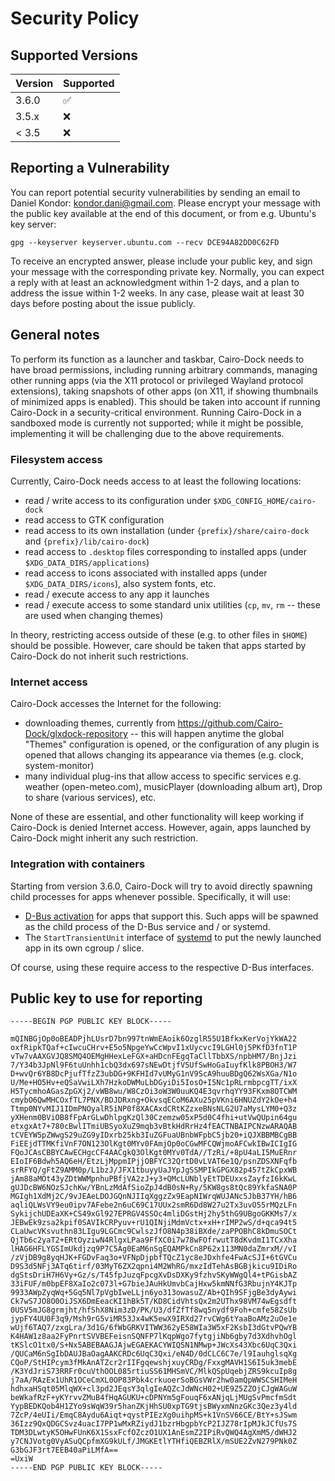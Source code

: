 # Security Policy

## Supported Versions

| Version | Supported          |
| ------- | ------------------ |
| 3.6.0   | :white_check_mark: |
| 3.5.x   | :x:                |
| < 3.5   | :x:                |

## Reporting a Vulnerability

You can report potential security vulnerabilities by sending an email to Daniel Kondor: kondor.dani@gmail.com. Please encrypt your message with the public key available at the end of this document, or from e.g. Ubuntu's key server:
```
gpg --keyserver keyserver.ubuntu.com --recv DCE94A82DD0C62FD
```

To receive an encrypted answer, please include your public key, and sign your message with the corresponding private key. Normally, you can expect a reply with at least an acknowledgment within 1-2 days, and a plan to address the issue within 1-2 weeks. In any case, please wait at least 30 days before posting about the issue publicly.


## General notes

To perform its function as a launcher and taskbar, Cairo-Dock needs to have broad permissions, including running arbitrary commands, managing other running apps (via the X11 protocol or privileged Wayland protocol extensions), taking snapshots of other apps (on X11, if showing thumbnails of minimized apps is enabled). This should be taken into account if running Cairo-Dock in a security-critical environment. Running Cairo-Dock in a sandboxed mode is currently not supported; while it might be possible, implementing it will be challenging due to the above requirements.

### Filesystem access

Currently, Cairo-Dock needs access to at least the following locations:
 - read / write access to its configuration under `$XDG_CONFIG_HOME/cairo-dock`
 - read access to GTK configuration
 - read access to its own installation (under `{prefix}/share/cairo-dock` and `{prefix}/lib/cairo-dock`)
 - read access to `.desktop` files corresponding to installed apps (under `$XDG_DATA_DIRS/applications`)
 - read access to icons associated with installed apps (under `$XDG_DATA_DIRS/icons`), also system fonts, etc.
 - read / execute access to any app it launches
 - read / execute access to some standard unix utilities (`cp`, `mv`, `rm` -- these are used when changing themes)

In theory, restricting access outside of these (e.g. to other files in `$HOME`) should be possible. However, care should be taken that apps started by Cairo-Dock do not inherit such restrictions.

### Internet access

Cairo-Dock accesses the Internet for the following:
 - downloading themes, currently from https://github.com/Cairo-Dock/glxdock-repository -- this will happen anytime the global "Themes" configuration is opened, or the configuration of any plugin is opened that allows changing its appearance via themes (e.g. clock, system-monitor)
 - many individual plug-ins that allow access to specific services e.g. weather (open-meteo.com), musicPlayer (downloading album art), Drop to share (various services), etc.

None of these are essential, and other functionality will keep working if Cairo-Dock is denied Internet access. However, again, apps launched by Cairo-Dock might inherit any such restriction.

### Integration with containers

Starting from version 3.6.0, Cairo-Dock will try to avoid directly spawning child processes for apps whenever possible. Specifically, it will use:
 - [D-Bus activation](https://specifications.freedesktop.org/desktop-entry-spec/latest/dbus.html) for apps that support this. Such apps will be spawned as the child process of the D-Bus service and / or systemd.
 - The `StartTransientUnit` interface of [systemd](https://systemd.io/CONTROL_GROUP_INTERFACE/) to put the newly launched app in its own cgroup / slice.

Of course, using these require access to the respective D-Bus interfaces.

## Public key to use for reporting

```
-----BEGIN PGP PUBLIC KEY BLOCK-----

mQINBGjOp0oBEADPjhLUsrD7bn997tnWmEAoik6OzglR55U1BfkxKerVojYkWA22
oxfRipkTQaf+cIwcuCHrv+E5o5NpgeYwCcWpvI1xUycvcI9LGHl0j5PKfD3fnT1P
vTw7vAAXGVJQ8SMQ4OEMgHHexLeFGX+aHDcnFEgqTaCllTbbXS/npbHM7/BnjJzi
7/Y34b3JpNl9F6tuUnhh1cbQ3dx697sNEwDtjfV5UfSwHoGaIuyfKlk8PBOH3/W7
D+wvQr6YB8DcPjufTfzZ3ubDG+9KFHId7vUMyG1nV9ScA9huuBDgQ62WsXGa/N1o
U/Me+HO5Hv+eQSaVwiLXh7HzkoDWMuLbDGyiDi5IosO+I5Nc1pRLrmbpcgTT/ixX
H5TycmhoAGasZpGXj2/vWB8wu/W8CzOi3oW3W0uuKQ4E3qvrhqYY93FKxm8OTCWM
cmybO6QwMHCOxfTL7PNX/BDJDRxng+OkvsqECoM6AXu25pVKni6HNUZdY2kOe+h4
Ttmp0NYvMIJ1IDmPNOyalR5iNP0f8XACAxdCRtKZzxeBNsNLG2U7aMysLYM0+Q3z
yXHenm0BViOB8fFpArGLwDhlpgKzQl30Czemzw05xP5d0C4fhi+utVwQUpin64gu
etxgxAt7+780cBwlITmiUBSyoXuZ9mqb3vBtkHdRrHz4fEACTNBAIPCNzwARAQAB
tCVEYW5pZWwgS29uZG9yIDxrb25kb3IuZGFuaUBnbWFpbC5jb20+iQJXBBMBCgBB
FiEEjdTTMKfiVnF7ON123OlKgt0MYv0FAmjOp0oCGwMFCQWjmoAFCwkIBwICIgIG
FQoJCAsCBBYCAwECHgcCF4AACgkQ3OlKgt0MYv0TdA//TzRi/+8pU4aLI5MuERnr
EIoIF6Bdwh5AQ6eH/EtzLjMppmIPjjOBFYC32QrtD0vLVAT6e1Q/psnZDSXNFqfb
srRFYQ/gFtZ9AMM0p/L1bzJ/JFX1tbuyyUaJYpJgSSMPIkGPGX82p457tZkCpxWB
jAm88aMOt43yZDtWWMpnhuPBfjVA2zJ+y3+QMcLUNblyEtTDEUxxsZayfzI6kKwL
gUJDcBW6NOzSJchKw/YBnLzMdAfSioZpJ4dB0sN+Ry/5KW8gs8tQc89YkfaSNA0P
MGIgh1XdMj2C/9vJEAeLDOJGQnNJIIqXggzZx9EapNIWrqWUJANc5JbB37YH/hB6
aqliQLWsVY9eu0ipv7AFebe2n6uC69C17UUx2smR6Dd8W27u2Tx3uvO55rMQzLFn
SykijchUDEaXK+CS49xGl927EPRGV4SSOc4mliDGstHj2hy5thG9UBgoGKKMs7/x
JEBwEk9zsa2kpif0SAVIkCRPyuv+rU1QINjiMdmVctx+xH+rIMP2wS/d+qca94t5
CLaUwcVKsvuthn83LIgu9LGCmc9CwlszJfO8N4p38iBXde/zaPPOBhC8kDmuSOCt
QjTb6c2yaT2+ERtOyziwN4RlgxLPaa9FfXC0i7w78wFOfrwutT8dKvdmI1TCxXha
lHAG6HFLYGSImUkdjzq9P7C5Ag0EaM6nSgEQAMPkCn8P62x113MN0daZmrxM//vI
/zVjDB9g8yqHJK+FGDvFaq3o+VFNpDjpbfTQcZ1yc8eJDxhfe4FwAcSJI+6tGVCu
D9S3d5NFj3ATq6tirf/03MyT6ZX2qpni4M2WhRG/mxzIdTehAsBGBjkicu9IDiRo
dgStsDriH7H6Vy+Gz/s/T45fpJuzqFpcgXvDsDXKy9fzhvSKyWWgQl4+tPGisbAZ
33iFUF/m0bpEF8XaIo2c073l+G7bieJAuHkUmvbCajHxw5kmNNfG3RbujnY4KJTp
9933AWpZyqWq+5Gq5Nl7pVgbIweLLjn6yo313owasuZ/Ab+QIh9SFjgBe3dyAywi
Ck7wS7JO8O0OiJSX6DmEeacKI1hBk5T/KD8CidVhtsQx2m2UThx98VM74wEgsdft
0USV5mJG8grmjht/hfShX8Nim3zD/PK/U3/dfZfTf8wq5nydf9Foh+cmfe58ZsUb
jypFY4UU0F3q9/Msh9rG5viMR53Jx4wK5ewX9IRXd27rvCWg6tYaaBoAMz2uOe1e
wUjf6TAQ7/zxgLra/3d1G/6fWbGRKVITWW362yE58WIa3W5xF2KsbI3dGtvPQwYB
K4HAW1z8aa2FyPnrtSVVBEFeisnSQNFP7lKqpWgo7fytgjiNb6gby7d3XdhvhOgl
tKSlcO1tx0/S+Nx5ABEBAAGJAjwEGAEKACYWIQSN1NMwp+JWcXs43Xbc6UqC3Qxi
/QUCaM6nSgIbDAUJBaOagAAKCRDc6UqC3Qxi/eN4D/0dCLC6C7e/l9IauhglsqXg
CQoP/StHIPcym3fMkAnATZcr2rIIFgqewshjxuyCRDg/FxxgMAVH1S6I5uk3mebE
/K3YdJriS73RRFr0cuVthOOL085rtiuSS61MHSmVC/MlkQSpUqebjZRS9kcuIp8g
j7aA/RAzEx1UhR1OCeCmXL0OP83Pbk4crkuoerSoBGsVWr2hw0amQpWWSCSHIMeH
hdhxaHSqt05MlqWX+cl3pd2JEqsY3qlgIeAQZcJdWNcH02+UE9Z5ZZOjCJgWAGuW
beWkafRzF+yKYrvvZMuB4fHqAGUKU+cDPNYm5gFouqF6xANjqLjMUgSvPmcfmSdt
YypBEDKQob4H1ZYo9sWqW39r5hanZKjHhSU0xpTG9tjsBWyxmNnzGKc3Qez3y4ld
7ZcP/4eUIi/EmqC8Aydu6Aiqt+qystPIEzXg0uihpMS+k1VnSV66CE/BtY+sJSwm
36Izz9QxQDGCSvz4uacI7PP1wMxRZiydJ1bzrHbgpbYcP2IJZ78rIpMJkJCfUs7S
TDM3DLwtyK5OHwFUnK6X1SsxFcfOZczO1UX1AnEsmZ2IPiRvQWQ4AgXmM5/dWHJ2
y7CNJVotg0VyASuQCpfmXG9kULf/JMGKEtlYTHfiQEBZRlX/mSUE2ZvN279PNk0Z
G3bGJF3rt7EEB40aPiLMfA==
=UxiW
-----END PGP PUBLIC KEY BLOCK-----
```

